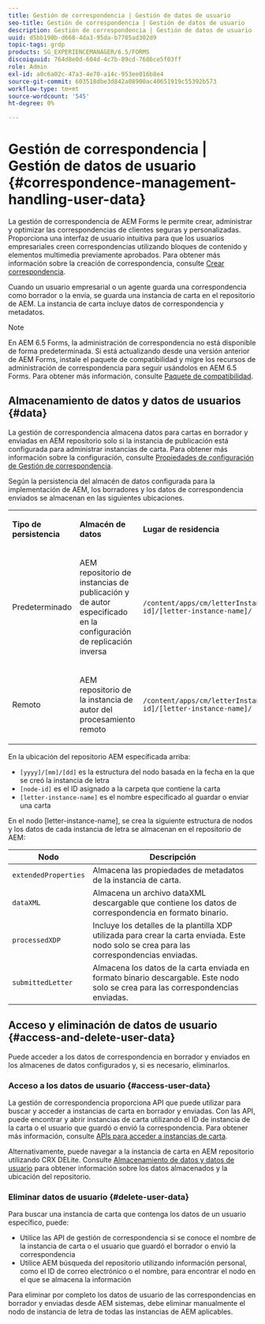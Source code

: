 ```yaml
---
title: Gestión de correspondencia | Gestión de datos de usuario
seo-title: Gestión de correspondencia | Gestión de datos de usuario
description: Gestión de correspondencia | Gestión de datos de usuario
uuid: d5bb190b-d668-4da3-95da-b7705ad302d9
topic-tags: grdp
products: SG_EXPERIENCEMANAGER/6.5/FORMS
discoiquuid: 764d8e0d-604d-4c7b-89cd-7686ce5f03ff
role: Admin
exl-id: a0c6a02c-47a3-4e70-a14c-953ee016b8e4
source-git-commit: 603518dbe3d842a08900ac40651919c55392b573
workflow-type: tm+mt
source-wordcount: '545'
ht-degree: 0%

---
```


# Gestión de correspondencia | Gestión de datos de usuario {#correspondence-management-handling-user-data}

La gestión de correspondencia de AEM Forms le permite crear, administrar y optimizar las correspondencias de clientes seguras y personalizadas. Proporciona una interfaz de usuario intuitiva para que los usuarios empresariales creen correspondencias utilizando bloques de contenido y elementos multimedia previamente aprobados. Para obtener más información sobre la creación de correspondencia, consulte [Crear correspondencia](/help/forms/using/create-correspondence.md).

Cuando un usuario empresarial o un agente guarda una correspondencia como borrador o la envía, se guarda una instancia de carta en el repositorio de AEM. La instancia de carta incluye datos de correspondencia y metadatos.

>[!NOTE]
>
>En AEM 6.5 Forms, la administración de correspondencia no está disponible de forma predeterminada. Si está actualizando desde una versión anterior de AEM Forms, instale el paquete de compatibilidad y migre los recursos de administración de correspondencia para seguir usándolos en AEM 6.5 Forms. Para obtener más información, consulte [Paquete de compatibilidad](/help/forms/using/compatibility-package.md).

## Almacenamiento de datos y datos de usuarios {#data}

La gestión de correspondencia almacena datos para cartas en borrador y enviadas en AEM repositorio solo si la instancia de publicación está configurada para administrar instancias de carta. Para obtener más información sobre la configuración, consulte [Propiedades de configuración de Gestión de correspondencia](/help/forms/using/cm-configuration-properties.md).

Según la persistencia del almacén de datos configurada para la implementación de AEM, los borradores y los datos de correspondencia enviados se almacenan en las siguientes ubicaciones.

<table>
 <tbody>
  <tr>
   <td><p><strong>Tipo de persistencia</strong></p> </td>
   <td><p><strong>Almacén de datos</strong></p> </td>
   <td><p><strong>Lugar de residencia</strong></p> </td>
  </tr>
  <tr>
   <td><p>Predeterminado</p> </td>
   <td><p>AEM repositorio de instancias de publicación y de autor especificado en la configuración de replicación inversa</p> </td>
   <td><p><code>/content/apps/cm/letterInstances/[yyyy]/[mm]/[dd]/[node-id]/[letter-instance-name]/</code> </p> </td>
  </tr>
  <tr>
   <td><p>Remoto</p> </td>
   <td><p>AEM repositorio de la instancia de autor del procesamiento remoto</p> </td>
   <td><p><code>/content/apps/cm/letterInstances/[yyyy]/[mm]/[dd]/[node-id]/[letter-instance-name]/</code></p> </td>
  </tr>
 </tbody>
</table>

En la ubicación del repositorio AEM especificada arriba:

* `[yyyy]/[mm]/[dd]` es la estructura del nodo basada en la fecha en la que se creó la instancia de letra
* `[node-id]` es el ID asignado a la carpeta que contiene la carta
* `[letter-instance-name]` es el nombre especificado al guardar o enviar una carta

En el nodo [letter-instance-name], se crea la siguiente estructura de nodos y los datos de cada instancia de letra se almacenan en el repositorio de AEM:

| Nodo | Descripción |
|---|---|
| `extendedProperties` | Almacena las propiedades de metadatos de la instancia de carta. |
| `dataXML` | Almacena un archivo dataXML descargable que contiene los datos de correspondencia en formato binario. |
| `processedXDP` | Incluye los detalles de la plantilla XDP utilizada para crear la carta enviada. Este nodo solo se crea para las correspondencias enviadas. |
| `submittedLetter` | Almacena los datos de la carta enviada en formato binario descargable. Este nodo solo se crea para las correspondencias enviadas. |

## Acceso y eliminación de datos de usuario {#access-and-delete-user-data}

Puede acceder a los datos de correspondencia en borrador y enviados en los almacenes de datos configurados y, si es necesario, eliminarlos.

### Acceso a los datos de usuario {#access-user-data}

La gestión de correspondencia proporciona API que puede utilizar para buscar y acceder a instancias de carta en borrador y enviadas. Con las API, puede encontrar y abrir instancias de carta utilizando el ID de instancia de la carta o el usuario que guardó o envió la correspondencia. Para obtener más información, consulte [APIs para acceder a instancias de carta](/help/forms/using/cm-apis-to-access-letter-instances.md).

Alternativamente, puede navegar a la instancia de carta en AEM repositorio utilizando CRX DELite. Consulte [Almacenamiento de datos y datos de usuario](/help/forms/using/correspondence-management-handling-user-data.md#data) para obtener información sobre los datos almacenados y la ubicación del repositorio.

### Eliminar datos de usuario {#delete-user-data}

Para buscar una instancia de carta que contenga los datos de un usuario específico, puede:

* Utilice las API de gestión de correspondencia si se conoce el nombre de la instancia de carta o el usuario que guardó el borrador o envió la correspondencia
* Utilice AEM búsqueda del repositorio utilizando información personal, como el ID de correo electrónico o el nombre, para encontrar el nodo en el que se almacena la información

Para eliminar por completo los datos de usuario de las correspondencias en borrador y enviadas desde AEM sistemas, debe eliminar manualmente el nodo de instancia de letra de todas las instancias de AEM aplicables.
